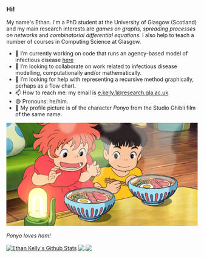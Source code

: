 ### Hi!

<!--
**ethankelly/ethankelly** is a ✨ _special_ ✨ repository because its `README.md` (this file) appears on your GitHub profile.
-->

My name's Ethan. I'm a PhD student at the University of Glasgow (Scotland) and my main research interests are _games on graphs,_  _spreading processes on networks_ and _combinatorial differential equations._ I also help to teach a number of courses in Computing Science at Glasgow.

- 🔭 I’m currently working on code that runs an agency-based model of infectious disease [here](https://github.com/ethankelly/Agency)
- 👯 I’m looking to collaborate on work related to infectious disease modelling, computationally and/or mathematically.
- 🤔 I’m looking for help with representing a recursive method graphically, perhaps as a flow chart.
- 📫 How to reach me: my email is [e.kelly.1@research.gla.ac.uk](mailto:e.kelly.1@research.gla.ac.uk)
- 😄 Pronouns: he/him.
- 🔦 My profile picture is of the character _Ponyo_ from the Studio Ghibli film of the same name.

![](ponyo_loves_ham.gif)

_Ponyo loves ham!_


<a href="https://github.com/ethankelly">
<img align="center" alt="Ethan Kelly's Github Stats" src="https://github-readme-stats.codestackr.vercel.app/api?username=ethankelly&show_icons=true&hide_border=true&count_private=true&include_all_commits=true&theme=great-gatsby" /></a>

<a href="https://github.com/ethankelly">
  <img align="center" src="https://github-readme-stats.anuraghazra1.vercel.app/api/top-langs/?username=ethankelly&layout=compact&theme=great-gatsby" />
</a>

<a href="https://github.com/MartinHeinz/go-project-blueprint">
  <img align="center" src="https://github-readme-stats.vercel.app/api/pin/?username=ethankelly&repo=research&theme=great-gatsby" />
</a>   
